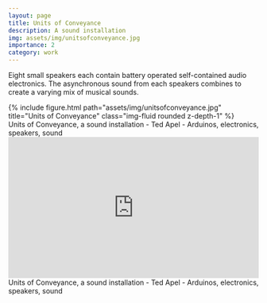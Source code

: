 ```yaml
---
layout: page
title: Units of Conveyance
description: A sound installation 
img: assets/img/unitsofconveyance.jpg
importance: 2
category: work
---
```


Eight small speakers each contain battery operated self-contained audio electronics. The asynchronous sound from each speakers combines to create a varying mix of musical sounds.



<div class="row">
    <div class="col-sm mt-3 mt-md-0">
        {% include figure.html path="assets/img/unitsofconveyance.jpg" title="Units of Conveyance" class="img-fluid rounded z-depth-1" %}
    </div>
</div>
<div class="caption">
    Units of Conveyance, a sound installation - Ted Apel - Arduinos, electronics, speakers, sound

</div>



<div class="row">
    <div class="col-sm mt-3 mt-md-0">
    <div style="padding:56.25% 0 0 0;position:relative;"><iframe src="https://player.vimeo.com/video/155314360?h=452b0b758d" style="position:absolute;top:0;left:0;width:100%;height:100%;" frameborder="0" allow="autoplay; fullscreen; picture-in-picture" allowfullscreen></iframe></div><script src="https://player.vimeo.com/api/player.js"></script>
</div>
</div>
<div class="caption">
    Units of Conveyance, a sound installation - Ted Apel - Arduinos, electronics, speakers, sound
</div>

